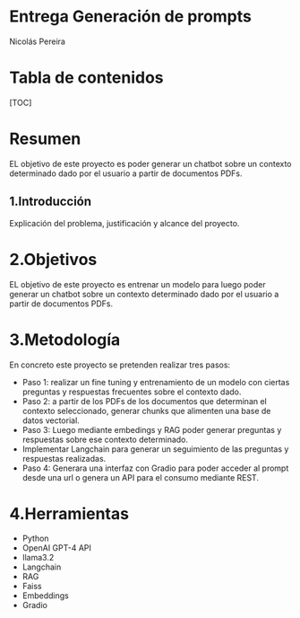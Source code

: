 # Entrega Generación de prompts
Nicolás Pereira

# Tabla de contenidos

[TOC]


# Resumen
EL objetivo de este proyecto es poder generar un chatbot sobre un contexto determinado dado por el usuario a partir de documentos PDFs.

## 1.Introducción

Explicación del problema, justificación y alcance del proyecto.

# 2.Objetivos
EL objetivo de este proyecto es entrenar un modelo para luego poder generar un chatbot sobre un contexto determinado dado por el usuario a partir de documentos PDFs.

# 3.Metodología
En concreto este  proyecto se pretenden realizar tres pasos:
 -  Paso 1: realizar un fine tuning y entrenamiento de un modelo con ciertas preguntas y respuestas frecuentes sobre el contexto dado.
 - Paso 2: a partir de los PDFs de los documentos que determinan el contexto seleccionado, generar chunks que alimenten una base de datos vectorial.
 -  Paso 3: Luego mediante embedings y RAG poder generar preguntas y respuestas sobre ese contexto determinado.
 - Implementar Langchain para generar un seguimiento de las preguntas y respuestas realizadas.
 - Paso 4: Generara una interfaz con Gradio para poder acceder al prompt desde una url o genera un API para el consumo mediante REST.
 

# 4.Herramientas
 - Python
 -  OpenAI GPT-4 API
 - llama3.2
 - Langchain
 - RAG
 - Faiss
 - Embeddings
 - Gradio
